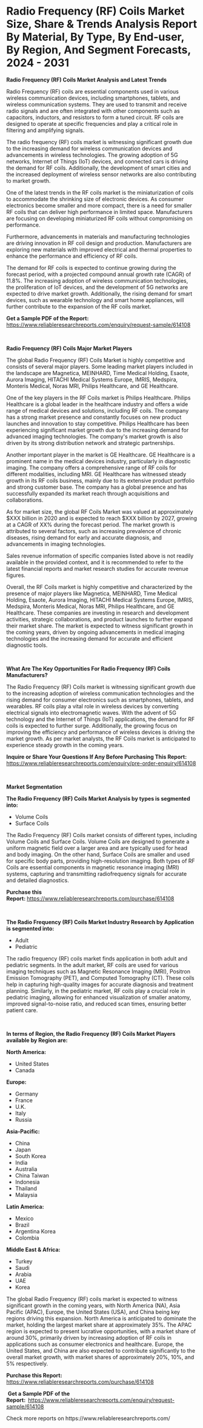 <p><h1>Radio Frequency (RF) Coils Market Size, Share & Trends Analysis Report By Material, By Type, By End-user, By Region, And Segment Forecasts, 2024 - 2031</h1></p><p><strong>Radio Frequency (RF) Coils Market Analysis and Latest Trends</strong></p>
<p><p>Radio Frequency (RF) coils are essential components used in various wireless communication devices, including smartphones, tablets, and wireless communication systems. They are used to transmit and receive radio signals and are often integrated with other components such as capacitors, inductors, and resistors to form a tuned circuit. RF coils are designed to operate at specific frequencies and play a critical role in filtering and amplifying signals.</p><p>The radio frequency (RF) coils market is witnessing significant growth due to the increasing demand for wireless communication devices and advancements in wireless technologies. The growing adoption of 5G networks, Internet of Things (IoT) devices, and connected cars is driving the demand for RF coils. Additionally, the development of smart cities and the increased deployment of wireless sensor networks are also contributing to market growth.</p><p>One of the latest trends in the RF coils market is the miniaturization of coils to accommodate the shrinking size of electronic devices. As consumer electronics become smaller and more compact, there is a need for smaller RF coils that can deliver high performance in limited space. Manufacturers are focusing on developing miniaturized RF coils without compromising on performance.</p><p>Furthermore, advancements in materials and manufacturing technologies are driving innovation in RF coil design and production. Manufacturers are exploring new materials with improved electrical and thermal properties to enhance the performance and efficiency of RF coils.</p><p>The demand for RF coils is expected to continue growing during the forecast period, with a projected compound annual growth rate (CAGR) of 11.8%. The increasing adoption of wireless communication technologies, the proliferation of IoT devices, and the development of 5G networks are expected to drive market growth. Additionally, the rising demand for smart devices, such as wearable technology and smart home appliances, will further contribute to the expansion of the RF coils market.</p></p>
<p><strong>Get a Sample PDF of the Report:&nbsp;</strong> <a href="https://www.reliableresearchreports.com/enquiry/request-sample/614108">https://www.reliableresearchreports.com/enquiry/request-sample/614108</a></p>
<p>&nbsp;</p>
<p><strong>Radio Frequency (RF) Coils Major Market Players</strong></p>
<p><p>The global Radio Frequency (RF) Coils Market is highly competitive and consists of several major players. Some leading market players included in the landscape are Magnetica, MEINHARD, Time Medical Holding, Esaote, Aurora Imaging, HITACHI Medical Systems Europe, IMRIS, Medspira, Monteris Medical, Noras MRI, Philips Healthcare, and GE Healthcare.</p><p>One of the key players in the RF Coils market is Philips Healthcare. Philips Healthcare is a global leader in the healthcare industry and offers a wide range of medical devices and solutions, including RF coils. The company has a strong market presence and constantly focuses on new product launches and innovation to stay competitive. Philips Healthcare has been experiencing significant market growth due to the increasing demand for advanced imaging technologies. The company's market growth is also driven by its strong distribution network and strategic partnerships.</p><p>Another important player in the market is GE Healthcare. GE Healthcare is a prominent name in the medical devices industry, particularly in diagnostic imaging. The company offers a comprehensive range of RF coils for different modalities, including MRI. GE Healthcare has witnessed steady growth in its RF coils business, mainly due to its extensive product portfolio and strong customer base. The company has a global presence and has successfully expanded its market reach through acquisitions and collaborations.</p><p>As for market size, the global RF Coils Market was valued at approximately $XXX billion in 2020 and is expected to reach $XXX billion by 2027, growing at a CAGR of XX% during the forecast period. The market growth is attributed to several factors, such as increasing prevalence of chronic diseases, rising demand for early and accurate diagnosis, and advancements in imaging technologies.</p><p>Sales revenue information of specific companies listed above is not readily available in the provided context, and it is recommended to refer to the latest financial reports and market research studies for accurate revenue figures.</p><p>Overall, the RF Coils market is highly competitive and characterized by the presence of major players like Magnetica, MEINHARD, Time Medical Holding, Esaote, Aurora Imaging, HITACHI Medical Systems Europe, IMRIS, Medspira, Monteris Medical, Noras MRI, Philips Healthcare, and GE Healthcare. These companies are investing in research and development activities, strategic collaborations, and product launches to further expand their market share. The market is expected to witness significant growth in the coming years, driven by ongoing advancements in medical imaging technologies and the increasing demand for accurate and efficient diagnostic tools.</p></p>
<p>&nbsp;</p>
<p><strong>What Are The Key Opportunities For Radio Frequency (RF) Coils Manufacturers?</strong></p>
<p><p>The Radio Frequency (RF) Coils market is witnessing significant growth due to the increasing adoption of wireless communication technologies and the rising demand for consumer electronics such as smartphones, tablets, and wearables. RF coils play a vital role in wireless devices by converting electrical signals into electromagnetic waves. With the advent of 5G technology and the Internet of Things (IoT) applications, the demand for RF coils is expected to further surge. Additionally, the growing focus on improving the efficiency and performance of wireless devices is driving the market growth. As per market analysts, the RF Coils market is anticipated to experience steady growth in the coming years.</p></p>
<p><strong>Inquire or Share Your Questions If Any Before Purchasing This Report:</strong> <a href="https://www.reliableresearchreports.com/enquiry/pre-order-enquiry/614108">https://www.reliableresearchreports.com/enquiry/pre-order-enquiry/614108</a></p>
<p>&nbsp;</p>
<p><strong>Market Segmentation</strong></p>
<p><strong>The Radio Frequency (RF) Coils Market Analysis by types is segmented into:</strong></p>
<p><ul><li>Volume Coils</li><li>Surface Coils</li></ul></p>
<p><p>The Radio Frequency (RF) Coils market consists of different types, including Volume Coils and Surface Coils. Volume Coils are designed to generate a uniform magnetic field over a larger area and are typically used for head and body imaging. On the other hand, Surface Coils are smaller and used for specific body parts, providing high-resolution imaging. Both types of RF Coils are essential components in magnetic resonance imaging (MRI) systems, capturing and transmitting radiofrequency signals for accurate and detailed diagnostics.</p></p>
<p><strong>Purchase this Report:&nbsp;</strong><a href="https://www.reliableresearchreports.com/purchase/614108">https://www.reliableresearchreports.com/purchase/614108</a></p>
<p>&nbsp;</p>
<p><strong>The Radio Frequency (RF) Coils Market Industry Research by Application is segmented into:</strong></p>
<p><ul><li>Adult</li><li>Pediatric</li></ul></p>
<p><p>The radio frequency (RF) coils market finds application in both adult and pediatric segments. In the adult market, RF coils are used for various imaging techniques such as Magnetic Resonance Imaging (MRI), Positron Emission Tomography (PET), and Computed Tomography (CT). These coils help in capturing high-quality images for accurate diagnosis and treatment planning. Similarly, in the pediatric market, RF coils play a crucial role in pediatric imaging, allowing for enhanced visualization of smaller anatomy, improved signal-to-noise ratio, and reduced scan times, ensuring better patient care.</p></p>
<p>&nbsp;</p>
<p><strong>In terms of Region, the Radio Frequency (RF) Coils Market Players available by Region are:</strong></p>
<p>
    <p> <strong> North America: </strong>
        <ul>
            <li>United States</li>
            <li>Canada</li>
        </ul>
        </p> 
    <p> <strong> Europe: </strong>
        <ul>
            <li>Germany</li>
            <li>France</li>
            <li>U.K.</li>
            <li>Italy</li>
            <li>Russia</li>
        </ul>
        </p> 
    <p> <strong> Asia-Pacific: </strong>
        <ul>
            <li>China</li>
            <li>Japan</li>
            <li>South Korea</li>
            <li>India</li>
            <li>Australia</li>
            <li>China Taiwan</li>
            <li>Indonesia</li>
            <li>Thailand</li>
            <li>Malaysia</li>
        </ul>
        </p> 
    <p> <strong> Latin America: </strong>
        <ul>
            <li>Mexico</li>
            <li>Brazil</li>
            <li>Argentina Korea</li>
            <li>Colombia</li>
        </ul>
        </p> 
    <p> <strong> Middle East & Africa: </strong>
        <ul>
            <li>Turkey</li>
            <li>Saudi</li>
            <li>Arabia</li>
            <li>UAE</li>
            <li>Korea</li>
        </ul>
    </p>
    </p>
<p><p>The global Radio Frequency (RF) coils market is expected to witness significant growth in the coming years, with North America (NA), Asia Pacific (APAC), Europe, the United States (USA), and China being key regions driving this expansion. North America is anticipated to dominate the market, holding the largest market share at approximately 35%. The APAC region is expected to present lucrative opportunities, with a market share of around 30%, primarily driven by increasing adoption of RF coils in applications such as consumer electronics and healthcare. Europe, the United States, and China are also expected to contribute significantly to the overall market growth, with market shares of approximately 20%, 10%, and 5% respectively.</p></p>
<p><strong>Purchase this Report: </strong><a href="https://www.reliableresearchreports.com/purchase/614108">https://www.reliableresearchreports.com/purchase/614108</a></p>
<p>&nbsp;<strong>Get a Sample PDF of the Report:&nbsp;&nbsp;</strong><a href="https://www.reliableresearchreports.com/enquiry/request-sample/614108">https://www.reliableresearchreports.com/enquiry/request-sample/614108</a></p>
<p><strong></strong></p>
<p>Check more reports on https://www.reliableresearchreports.com/</p>